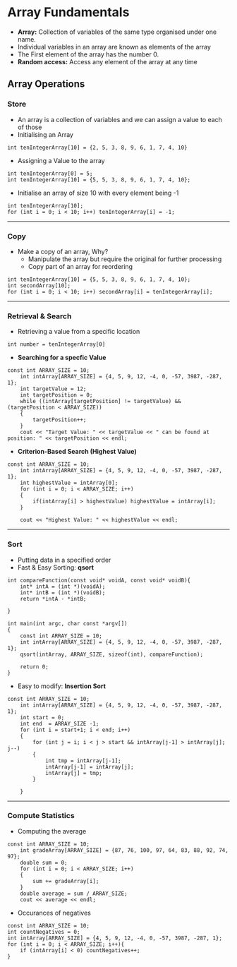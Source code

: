 # Array Fundamentals
- **Array:** Collection of variables of the same type organised under one name.
- Individual variables in an array are known as elements of the array
- The First element of the array has the number 0.
- **Random access:** Access any element of the array at any time 

## Array Operations
### Store
- An array is a collection of variables and we can assign a value to each of those
- Initialising an Array

``` int tenIntegerArray[10] = {2, 5, 3, 8, 9, 6, 1, 7, 4, 10} ```
- Assigning a Value to the array

``` 
int tenIntegerArray[0] = 5;
int tenIntegerArray[10] = {5, 5, 3, 8, 9, 6, 1, 7, 4, 10};
 ```
- Initialise an array of size 10 with every element being -1

``` 
int tenIntegerArray[10];
for (int i = 0; i < 10; i++) tenIntegerArray[i] = -1;
```
---
### Copy
- Make a copy of an array, Why?
    - Manipulate the array but require the original for further processing
    -   Copy part of an array for reordering

```
int tenIntegerArray[10] = {5, 5, 3, 8, 9, 6, 1, 7, 4, 10};
int secondArray[10];
for (int i = 0; i < 10; i++) secondArray[i] = tenIntegerArray[i];
```
---
### Retrieval & Search
- Retrieving a value from a specific location
```
int number = tenIntegerArray[0]
```
- **Searching for a specfic Value**
```
const int ARRAY_SIZE = 10;
    int intArray[ARRAY_SIZE] = {4, 5, 9, 12, -4, 0, -57, 3987, -287, 1};
    int targetValue = 12;
    int targetPosition = 0;
    while ((intArray[targetPosition] != targetValue) && (targetPosition < ARRAY_SIZE))
    {
        targetPosition++;
    }
    cout << "Target Value: " << targetValue << " can be found at position: " << targetPosition << endl; 
```

- **Criterion-Based Search (Highest Value)**
```
const int ARRAY_SIZE = 10;
    int intArray[ARRAY_SIZE] = {4, 5, 9, 12, -4, 0, -57, 3987, -287, 1};
    int highestValue = intArray[0];
    for (int i = 0; i < ARRAY_SIZE; i++)
    {
        if(intArray[i] > highestValue) highestValue = intArray[i];
    }
    
    cout << "Highest Value: " << highestValue << endl;
```
---

### Sort
- Putting data in a specified order
- Fast & Easy Sorting: **qsort**
```
int compareFunction(const void* voidA, const void* voidB){
    int* intA = (int *)(voidA);
    int* intB = (int *)(voidB);
    return *intA - *intB;

}

int main(int argc, char const *argv[])
{
    const int ARRAY_SIZE = 10;
    int intArray[ARRAY_SIZE] = {4, 5, 9, 12, -4, 0, -57, 3987, -287, 1};
    qsort(intArray, ARRAY_SIZE, sizeof(int), compareFunction);
    
    return 0;
}
```
- Easy to modify: **Insertion Sort**
```
const int ARRAY_SIZE = 10;
    int intArray[ARRAY_SIZE] = {4, 5, 9, 12, -4, 0, -57, 3987, -287, 1};
    int start = 0;
    int end  = ARRAY_SIZE -1;
    for (int i = start+1; i < end; i++)
    {
        for (int j = i; i < j > start && intArray[j-1] > intArray[j]; j--)
        {
            int tmp = intArray[j-1];
            intArray[j-1] = intArray[j];
            intArray[j] = tmp;
        }
        
    }
```
---
### Compute Statistics
- Computing the average
```
const int ARRAY_SIZE = 10;
    int gradeArray[ARRAY_SIZE] = {87, 76, 100, 97, 64, 83, 88, 92, 74, 97};
    double sum = 0;
    for (int i = 0; i < ARRAY_SIZE; i++)
    {
        sum += gradeArray[i];
    }
    double average = sum / ARRAY_SIZE;
    cout << average << endl;
```
- Occurances of negatives
```
const int ARRAY_SIZE = 10;
int countNegatives = 0;
int intArray[ARRAY_SIZE] = {4, 5, 9, 12, -4, 0, -57, 3987, -287, 1};
for (int i = 0; i < ARRAY_SIZE; i++){
    if (intArray[i] < 0) countNegatives++;
}
```